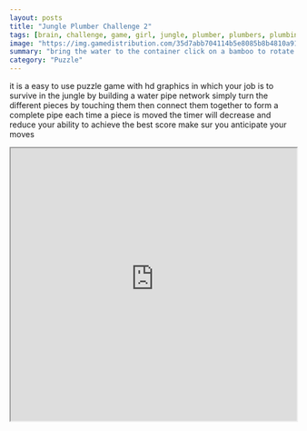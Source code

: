 ```yaml
---
layout: posts
title: "Jungle Plumber Challenge 2"
tags: [brain, challenge, game, girl, jungle, plumber, plumbers, plumbing, bamboo, free, online, games, oyna, game, free, games, play, play, games]
image: "https://img.gamedistribution.com/35d7abb704114b5e8085b8b4810a918c.jpg"
summary: "bring the water to the container click on a bamboo to rotate it find the right path be fast time is limited  free online games oyna game free games play play games"
category: "Puzzle"
---
```


it is a easy to use puzzle game with hd graphics in which your job is to survive in the jungle by building a water pipe network simply turn the different pieces by touching them then connect them together to form a complete pipe each time a piece is moved the timer will decrease and reduce your ability to achieve the best score make sur you anticipate your moves

<iframe width="100%" height="480px;" src="https://html5.gamedistribution.com/35d7abb704114b5e8085b8b4810a918c/"></iframe>